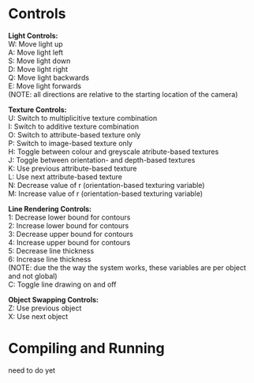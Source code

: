 Controls
========
**Light Controls:**  
W: Move light up  
A: Move light left  
S: Move light down  
D: Move light right  
Q: Move light backwards  
E: Move light forwards  
(NOTE: all directions are relative to the starting location of the camera)

**Texture Controls:**  
U: Switch to multiplicitive texture combination  
I: Switch to additive texture combination  
O: Switch to attribute-based texture only  
P: Switch to image-based texture only  
H: Toggle between colour and greyscale atribute-based textures  
J: Toggle between orientation- and depth-based textures  
K: Use previous attribute-based texture  
L: Use next attribute-based texture  
N: Decrease value of r (orientation-based texturing variable)  
M: Increase value of r (orientation-based texturing variable)

**Line Rendering Controls:**  
1: Decrease lower bound for contours  
2: Increase lower bound for contours  
3: Decrease upper bound for contours  
4: Increase upper bound for contours  
5: Decrease line thickness  
6: Increase line thickness  
(NOTE: due the the way the system works, these variables are per object and not global)  
C: Toggle line drawing on and off  

**Object Swapping Controls:**  
Z: Use previous object  
X: Use next object  

Compiling and Running
=====================
need to do yet
